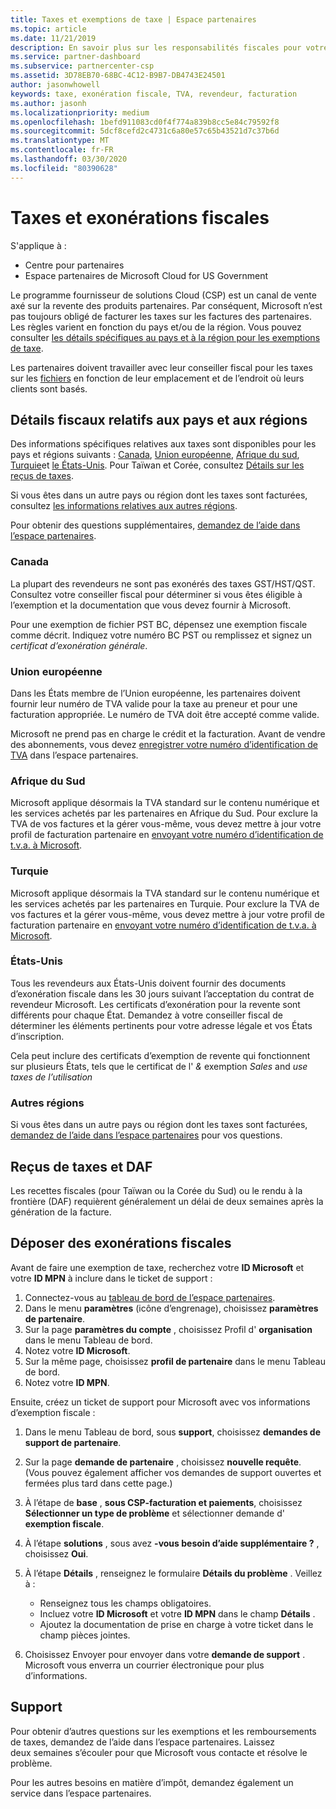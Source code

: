 ```yaml
---
title: Taxes et exemptions de taxe | Espace partenaires
ms.topic: article
ms.date: 11/21/2019
description: En savoir plus sur les responsabilités fiscales pour votre région géographique spécifique et sur la façon d’envoyer des exemptions de taxe pour les ventes de votre fournisseur de services de chiffrement.
ms.service: partner-dashboard
ms.subservice: partnercenter-csp
ms.assetid: 3D78EB70-68BC-4C12-B9B7-DB4743E24501
author: jasonwhowell
keywords: taxe, exonération fiscale, TVA, revendeur, facturation
ms.author: jasonh
ms.localizationpriority: medium
ms.openlocfilehash: 1befd911083cd0f4f774a839b8cc5e84c79592f8
ms.sourcegitcommit: 5dcf8cefd2c4731c6a80e57c65b43521d7c37b6d
ms.translationtype: MT
ms.contentlocale: fr-FR
ms.lasthandoff: 03/30/2020
ms.locfileid: "80390628"
---
```

# <a name="taxes-and-tax-exemptions"></a>Taxes et exonérations fiscales

S'applique à :

- Centre pour partenaires
- Espace partenaires de Microsoft Cloud for US Government

Le programme fournisseur de solutions Cloud (CSP) est un canal de vente axé sur la revente des produits partenaires. Par conséquent, Microsoft n’est pas toujours obligé de facturer les taxes sur les factures des partenaires. Les règles varient en fonction du pays et/ou de la région. Vous pouvez consulter [les détails spécifiques au pays et à la région pour les exemptions de taxe](#country-and-region-tax-details).

Les partenaires doivent travailler avec leur conseiller fiscal pour les taxes sur les [fichiers](#file-tax-exemptions) en fonction de leur emplacement et de l’endroit où leurs clients sont basés.

## <a name="country-and-region-tax-details"></a>Détails fiscaux relatifs aux pays et aux régions

Des informations spécifiques relatives aux taxes sont disponibles pour les pays et régions suivants : [Canada](#canada), [Union européenne](#european-union), [Afrique du sud](#south-africa), [Turquie](#turkey)et [le États-Unis](#united-states). Pour Taïwan et Corée, consultez [Détails sur les reçus de taxes](#tax-receipts-and-daf).

Si vous êtes dans un autre pays ou région dont les taxes sont facturées, consultez [les informations relatives aux autres régions](#other-regions).

Pour obtenir des questions supplémentaires, [demandez de l’aide dans l’espace partenaires](#support).

### <a name="canada"></a>Canada

La plupart des revendeurs ne sont pas exonérés des taxes&nbsp;GST/HST/QST. Consultez votre conseiller fiscal pour déterminer si vous êtes éligible à l’exemption et la documentation que vous devez fournir à Microsoft.

Pour une exemption de fichier PST BC, dépensez une exemption fiscale comme décrit. Indiquez votre numéro BC&nbsp;PST ou remplissez et signez un *certificat d’exonération générale*.

### <a name="european-union"></a>Union européenne

Dans les États membre de l’Union européenne, les partenaires doivent fournir leur numéro de&nbsp;TVA valide pour la taxe au preneur et pour une facturation appropriée. Le numéro de TVA doit être accepté comme valide.

Microsoft ne prend pas en charge le crédit et la facturation. Avant de vendre des abonnements, vous devez [enregistrer votre numéro d’identification de TVA](organization-tax-info.md) dans l’espace partenaires.

### <a name="south-africa"></a>Afrique du Sud

Microsoft applique désormais la TVA standard sur le contenu numérique et les services achetés par les partenaires en Afrique du Sud. Pour exclure la TVA de vos factures et la gérer vous-même, vous devez mettre à jour votre profil de facturation partenaire en [envoyant votre numéro d’identification de t.v.a. à Microsoft](organization-tax-info.md).

### <a name="turkey"></a>Turquie

Microsoft applique désormais la TVA standard sur le contenu numérique et les services achetés par les partenaires en Turquie. Pour exclure la TVA de vos factures et la gérer vous-même, vous devez mettre à jour votre profil de facturation partenaire en [envoyant votre numéro d’identification de t.v.a. à Microsoft](organization-tax-info.md).

### <a name="united-states"></a>États-Unis

Tous les revendeurs aux États-Unis doivent fournir des documents d’exonération fiscale dans les 30&nbsp;jours suivant l’acceptation du contrat de revendeur Microsoft. Les certificats d’exonération pour la revente sont différents pour chaque État. Demandez à votre conseiller fiscal de déterminer les éléments pertinents pour votre adresse légale et vos États d’inscription.

Cela peut inclure des certificats d’exemption de revente qui fonctionnent sur plusieurs États, tels que le certificat de l' *&* exemption *Sales* and *use taxes de l’utilisation*

### <a name="other-regions"></a>Autres régions

Si vous êtes dans un autre pays ou région dont les taxes sont facturées, [demandez de l’aide dans l’espace partenaires](#support) pour vos questions.

## <a name="tax-receipts-and-daf"></a>Reçus de taxes et DAF

Les recettes fiscales (pour Taïwan ou la Corée du Sud) ou le rendu à la frontière (DAF) requièrent généralement un délai de deux&nbsp;semaines après la génération de la facture.

## <a name="file-tax-exemptions"></a>Déposer des exonérations fiscales

Avant de faire une exemption de taxe, recherchez votre **ID Microsoft** et votre **ID MPN** à inclure dans le ticket de support :

1. Connectez-vous au [tableau de bord de l’espace partenaires](https://partner.microsoft.com/dashboard/).
2. Dans le menu **paramètres** (icône d’engrenage), choisissez **paramètres de partenaire**.
3. Sur la page **paramètres du compte** , choisissez Profil d' **organisation** dans le menu Tableau de bord.
4. Notez votre **ID Microsoft**.
5. Sur la même page, choisissez **profil de partenaire** dans le menu Tableau de bord.
6. Notez votre **ID MPN**.

Ensuite, créez un ticket de support pour Microsoft avec vos informations d’exemption fiscale :

1. Dans le menu Tableau de bord, sous **support**, choisissez **demandes de support de partenaire**.
2. Sur la page **demande de partenaire** , choisissez **nouvelle requête**. (Vous pouvez également afficher vos demandes de support ouvertes et fermées plus tard dans cette page.)
3. À l’étape de **base** , **sous CSP-facturation et paiements**, choisissez **Sélectionner un type de problème** et sélectionner demande d' **exemption fiscale**.
4. À l’étape **solutions** , sous avez **-vous besoin d’aide supplémentaire ?** , choisissez **Oui**.
5. À l’étape **Détails** , renseignez le formulaire **Détails du problème** . Veillez à :

    - Renseignez tous les champs obligatoires.
    - Incluez votre **ID Microsoft** et votre **ID MPN** dans le champ **Détails** .
    - Ajoutez la documentation de prise en charge à votre ticket dans le champ pièces jointes.

6. Choisissez Envoyer pour envoyer dans votre **demande de support** . Microsoft vous enverra un courrier électronique pour plus d’informations.

## <a name="support"></a>Support

Pour obtenir d’autres questions sur les exemptions et les remboursements de taxes, demandez de l’aide dans l’espace partenaires. Laissez deux&nbsp;semaines s’écouler pour que Microsoft vous contacte et résolve le problème.

Pour les autres besoins en matière d’impôt, demandez également un service dans l’espace partenaires.
